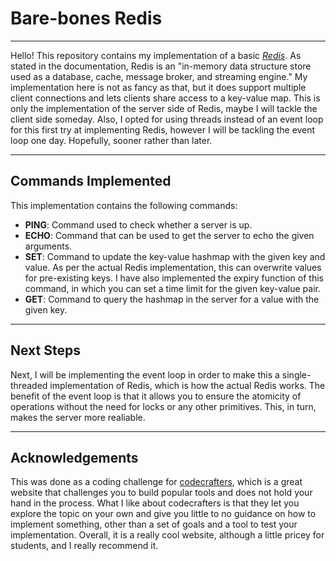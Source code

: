 # Bare-bones Redis
---
Hello! This repository contains my implementation of a basic [_Redis_](https://redis.io/docs/about/). As stated in the documentation, Redis is an "in-memory data structure store used as a database, cache, message broker, and streaming engine." My implementation here is not as fancy as that, but it does support multiple client connections and lets clients share access to a key-value map. This is only the implementation of the server side of Redis, maybe I will tackle the client side someday. Also, I opted for using threads instead of an event loop for this first try at implementing Redis, however I will be tackling the event loop one day. Hopefully, sooner rather than later.

---
## Commands Implemented

This implementation contains the following commands:
- __PING__: Command used to check whether a server is up.
- __ECHO__: Command that can be used to get the server to echo the given arguments.
- __SET__: Command to update the key-value hashmap with the given key and value. As per the actual Redis implementation, this can overwrite values for pre-existing keys. I have also implemented the expiry function of this command, in which you can set a time limit for the given key-value pair.
- __GET__: Command to query the hashmap in the server for a value with the given key.
---
## Next Steps
Next, I will be implementing the event loop in order to make this a single-threaded implementation of Redis, which is how the actual Redis works. The benefit of the event loop is that it allows you to ensure the atomicity of operations without the need for locks or any other primitives. This, in turn, makes the server more realiable.

---
## Acknowledgements
This was done as a coding challenge for [codecrafters](https://www.codecrafters.io), which is a great website that challenges you to build popular tools and does not hold your hand in the process. What I like about codecrafters is that they let you explore the topic on your own and give you little to no guidance on how to implement something, other than a set of goals and a tool to test your implementation. Overall, it is a really cool website, although a little pricey for students, and I really recommend it.